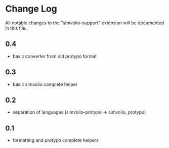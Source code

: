 # Change Log

All notable changes to the "simvolio-support" extension will be documented in this file.

## 0.4

+ basic converter from old protypo format

## 0.3

+ basic simvolio complete helper

## 0.2

+ separation of languages (simvolio-protypo => simvolio, protypo)

## 0.1

+ formatting and protypo complete helpers
